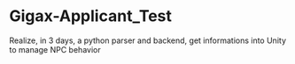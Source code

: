 # Gigax-Applicant_Test
Realize, in 3 days, a python parser and backend, get informations into Unity to manage NPC behavior
